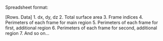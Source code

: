 Spreadsheet format:

[Rows. Data]
	1.	dx, dy, dz
	2.	Total surface area
	3.	Frame indices
	4.	Perimeters of each frame for main region
	5.	Perimeters of each frame for first, additional region
	6.	Perimeters of each frame for second, additional region
	7.	And so on...